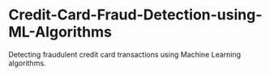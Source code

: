 # Credit-Card-Fraud-Detection-using-ML-Algorithms
Detecting fraudulent credit card transactions using Machine Learning algorithms.
